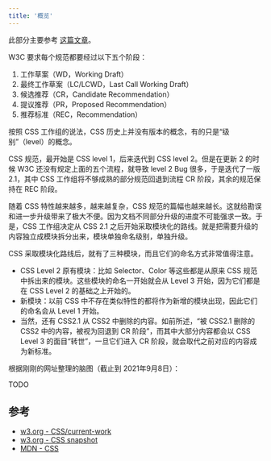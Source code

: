 ```yaml
---
title: '概览'
---
```


此部分主要参考 [这篇文章](https://juejin.cn/post/6844903625353854989)。

W3C 要求每个规范都要经过以下五个阶段：

1. 工作草案（WD，Working Draft）
2. 最终工作草案（LC/LCWD，Last Call Working Draft）
3. 候选推荐（CR，Candidate Recommendation）
4. 提议推荐（PR，Proposed Recommendation）
5. 推荐标准（REC，Recommendation）

按照 CSS 工作组的说法，CSS 历史上并没有版本的概念，有的只是“级别”（level）的概念。

CSS 规范，最开始是 CSS level 1，后来迭代到 CSS level 2。但是在更新 2 的时候 W3C 还没有规定上面的五个流程，就导致 level 2 Bug 很多，于是迭代了一版 2.1，其中 CSS 工作组将不够成熟的部分规范回退到流程 CR 阶段，其余的规范保持在 REC 阶段。

随着 CSS 特性越来越多，越来越复杂，CSS 规范的篇幅也越来越长。这就给勘误和进一步升级带来了极大不便。因为文档不同部分升级的进度不可能强求一致。于是，CSS 工作组决定从 CSS 2.1 之后开始采取模块化的路线。就是把需要升级的内容独立成模块拆分出来，模块单独命名级别，单独升级。

CSS 采取模块化路线后，就有了三种模块，而且它们的命名方式非常值得注意。

- CSS Level 2 原有模块：比如 Selector、Color 等这些都是从原来 CSS 规范中拆出来的模块。这些模块的命名一开始就会从 Level 3 开始，因为它们都是在 CSS Level 2 的基础之上开始的。
- 新模块：以前 CSS 中不存在类似特性的都将作为新增的模块出现，因此它们的命名会从 Level 1 开始。
- 当然，还有 CSS2.1 从 CSS2 中删除的内容。如前所述，“被 CSS2.1 删除的 CSS2 中的内容，被视为回退到 CR 阶段”，而其中大部分内容都会以 CSS Level 3 的面目“转世”，一旦它们进入 CR 阶段，就会取代之前对应的内容成为新标准。


根据刚刚的网址整理的脑图（截止到 2021年9月8日）：

TODO

## 参考

- [w3.org - CSS/current-work](https://www.w3.org/Style/CSS/current-work)
- [w3.org - CSS snapshot](https://www.w3.org/TR/css-2017/)
- [MDN - CSS](https://developer.mozilla.org/zh-CN/docs/Web/CSS)

